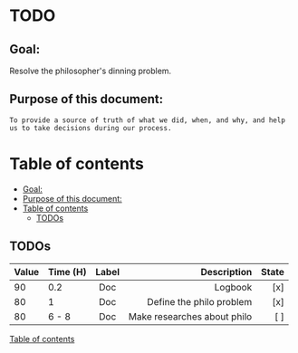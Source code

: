 # TODO

## Goal:

  Resolve the philosopher's dinning problem.


## Purpose of this document:

	To provide a source of truth of what we did, when, and why, and help us to take decisions during our process.

# Table of contents

- [Goal:](#goal)
- [Purpose of this document:](#purpose-of-this-document)
- [Table of contents](#table-of-contents)
	- [TODOs](#todos)



## TODOs

| Value | Time (H) | Label |                   Description | State |
| :---- | :------- | :---: | ----------------------------: | ----: |
| 90    | 0.2      |  Doc  |                       Logbook |   [x] |
| 80    | 1        |  Doc  |      Define the philo problem |   [x] |
| 80    | 6 - 8    |  Doc  |   Make researches about philo |   [ ] |


[Table of contents](#table-of-contents)

